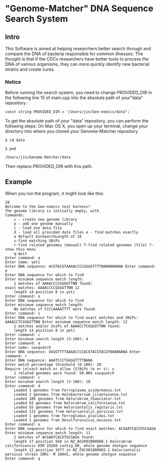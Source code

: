 # "Genome-Matcher" DNA Sequence Search System

## Intro
This Software is aimed at helping researchers better search through and compare the DNA of bacteria responsible for common illnesses. The thought is that if the CDCs researchers have better tools to process the DNA of various organisms, they can more quickly identify new bacterial strains and create cures.

### Notice
Before running the search system, you need to change PROVIDED_DIR in the following line 15 of main.cpp into the absolute path of your"data" repository :
```
const string PROVIDED_DIR = "/Users/jin/Gee-nomics/data";
```

To get the absolute path of your "data" repository, you can perform the following steps:
On Mac OS X, you open up your terminal, change your directory into where you cloned your Genome-Matcher repository

```
$ cd data

$ pwd

/Users/jin/Genome-Matcher/data
```
Then replace PROVIDED_DIR with this path.


## Example
When you run the program, it might look like this:
```
28
Welcome to the Gee-nomics test harness!
The genome library is initially empty, with
Commands:
    c - create new genome library
    a - add one genome manually
    l - load one data file
    d - load all provided data files e - find matches exactly
    a default minSearchLength of 10
    s-find matching SNiPs
    r-find related genomes (manual) f-find related genomes (file) ?-show this menu
    q-quit
Enter command: a
Enter name: yeti
Enter DNA sequence: ACGTACGTAAAACCCCGGGGTTTTNANANANANA Enter command: e
Enter DNA sequence for which to find
Enter minimum sequence match length:
    1 matches of AAAACCCCGGGGTTNN found:
exact matches: AAAACCCCGGGGTTNN 12
    length 14 position 8 in yeti
Enter command: e
Enter DNA sequence for which to find
Enter minimum sequence match length:
    No matches of CCCCAAAATTTT were found.
Enter command: s
Enter DNA sequence for which to find exact matches and SNiPs: AAAACCTCGGGGTTNN Enter minimum sequence match length: 12
    1 matches and/or SniPs of AAAACCTCGGGGTTNN found:
    length 14 position 8 in yeti
Enter command: c
Enter minimum search length (3-100): 4
Enter command: a
Enter name: sasquatch
Enter DNA sequence: GGGGTTTTAAAACCCCACGTACGTACGTNANANANA Enter command: r
Enter DNA sequence: AAATCCCTGGGGTTTTNANA
Enter match percentage threshold (0-100): 20
Require (e)xact match or allow (S)NiPs (e or s): s
    1 related genomes were found: 50.00% sasquatch
Enter command: c
Enter minimum search length (3-100): 10
Enter command: d
    Loaded 1 genomes from Ferroplasma_acidarmanus.txt
    Loaded 2 genomes from Halobacterium_jilantaiense.txt
    Loaded 105 genomes from Halorubrum_chaoviator.txt
    Loaded 83 genomes from Halorubrum_californiense.txt
    Loaded 55 genomes from Halorientalis_regularis.txt
    Loaded 121 genomes from Halorientalis_persicus.txt
    Loaded 1 genomes from Ferroglobus_placidus.txt
    Loaded 1 genomes from Desulfurococcus_mucosus.txt
Enter command: e
Enter DNA sequence for which to find exact matches: ACGAATCACGTGCGAGA Enter minimum sequence match length: 11
    2 matches of ACGAATCACGTGCGAGA found:
    length 17 position 568 in NZ_AOJK01000080.1 Halorubrum californiensis DSM 19288 contig_80, whole genome shotgun sequence
    length 12 position 1977 in NZ_FOCX01000065.1 Halorientalis persicus strain IBRC- M 10043, whole genome shotgun sequence
Enter command: q
```
